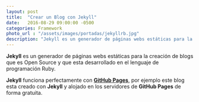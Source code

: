 ```yaml
---
layout: post
title:  "Crear un Blog con Jekyll"
date:   2016-08-29 09:00:00 -0500
categories: Framework 
photo_url : "/assets/images/portadas/jekyllrb.jpg"
description: "Jekyll es un generador de páginas webs estáticas para la creación de blogs que es Open Source y que esta desarrollado en el lenguaje de programación Ruby"
---
```

**Jekyll** es un generador de páginas webs estáticas para la creación de blogs que es Open Source y que esta desarrollado en el lenguaje de programación Ruby.

**Jekyll** funciona perfectamente con [**GitHub Pages**](https://pages.github.com/), por ejemplo este blog esta creado con **Jekyll** y alojado en los servidores de **GitHub Pages** de forma gratuita.

